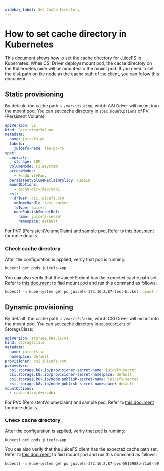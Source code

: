 ```yaml
---
sidebar_label: Set Cache Directory
---
```


# How to set cache directory in Kubernetes

This document shows how to set the cache directory for JuiceFS in Kubernetes. When CSI Driver deploys mount pod, the cache directory on the Kubernetes node will be mounted to the mount pod. If you need to set the disk path on the node as the cache path of the client, you can follow this document.

## Static provisioning

By default, the cache path is `/var/jfsCache`, which CSI Driver will mount into the mount pod. You can set cache directory in `spec.mountOptions` of PV (Persistent Volume):

```yaml {15}
apiVersion: v1
kind: PersistentVolume
metadata:
  name: juicefs-pv
  labels:
    juicefs-name: ten-pb-fs
spec:
  capacity:
    storage: 10Pi
  volumeMode: Filesystem
  accessModes:
    - ReadWriteMany
  persistentVolumeReclaimPolicy: Retain
  mountOptions:
    - cache-dir=/dev/vdb1
  csi:
    driver: csi.juicefs.com
    volumeHandle: test-bucket
    fsType: juicefs
    nodePublishSecretRef:
      name: juicefs-secret
      namespace: default
```

For PVC (PersistentVolumeClaim) and sample pod, Refer to [this document](./static-provisioning.md) for more details.

### Check cache directory

After the configuration is applied, verify that pod is running:

```sh
kubectl get pods juicefs-app
```

You can also verify that the JuiceFS client has the expected cache path set. Refer
to [this document](../troubleshooting.md#find-mount-pod) to find mount pod and run this command as follows:

```sh
kubectl -n kube-system get po juicefs-172.16.2.87-test-bucket -oyaml | grep mount.juicefs
```

## Dynamic provisioning

By default, the cache path is `/var/jfsCache`, which CSI Driver will mount into the mount pod. You can set cache directory in `mountOptions` of StorageClass:

```yaml {13}
apiVersion: storage.k8s.io/v1
kind: StorageClass
metadata:
  name: juicefs-sc
  namespace: default
provisioner: csi.juicefs.com
parameters:
  csi.storage.k8s.io/provisioner-secret-name: juicefs-secret
  csi.storage.k8s.io/provisioner-secret-namespace: default
  csi.storage.k8s.io/node-publish-secret-name: juicefs-secret
  csi.storage.k8s.io/node-publish-secret-namespace: default
mountOptions:
  - cache-dir=/dev/vdb1
```

For PVC (PersistentVolumeClaim) and sample pod, Refer to [this document](./dynamic-provisioning.md) for more details.

### Check cache directory

After the configuration is applied, verify that pod is running:

```sh
kubectl get pods juicefs-app
```

You can also verify that the JuiceFS client has the expected cache path set. Refer
to [this document](../troubleshooting.md#find-mount-pod) to find mount pod and run this command as follows:

```sh
kubectl -n kube-system get po juicefs-172.16.2.87-pvc-5916988b-71a0-4494-8315-877d2dbb8709 -oyaml | grep mount.juicefs
```
